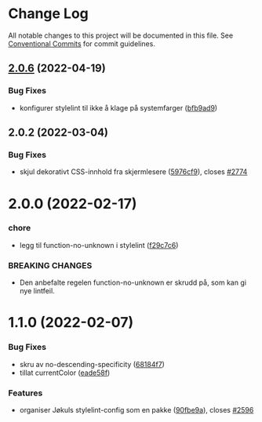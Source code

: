 # Change Log

All notable changes to this project will be documented in this file.
See [Conventional Commits](https://conventionalcommits.org) for commit guidelines.

## [2.0.6](https://github.com/fremtind/jokul/compare/@forbrukerradet/stylelint-config-jkl@2.0.5...@forbrukerradet/stylelint-config-jkl@2.0.6) (2022-04-19)

### Bug Fixes

-   konfigurer stylelint til ikke å klage på systemfarger ([bfb9ad9](https://github.com/fremtind/jokul/commit/bfb9ad9ebdbfa50b9605a421127d595651dab9c1))

## 2.0.2 (2022-03-04)

### Bug Fixes

-   skjul dekorativt CSS-innhold fra skjermlesere ([5976cf9](https://github.com/fremtind/jokul/commit/5976cf93234ab2d189dfd2de888fa45a88480c55)), closes [#2774](https://github.com/fremtind/jokul/issues/2774)

# 2.0.0 (2022-02-17)

### chore

-   legg til function-no-unknown i stylelint ([f29c7c6](https://github.com/fremtind/jokul/commit/f29c7c647618432834db2d5a89350a365895e217))

### BREAKING CHANGES

-   Den anbefalte regelen function-no-unknown er skrudd på, som kan gi nye lintfeil.

# 1.1.0 (2022-02-07)

### Bug Fixes

-   skru av no-descending-specificity ([68184f7](https://github.com/fremtind/jokul/commit/68184f7fae92256c4c30e7a0be0a23d722bb325e))
-   tillat currentColor ([eade58f](https://github.com/fremtind/jokul/commit/eade58f6583a473a272df7745aaafe92bb3a4fbe))

### Features

-   organiser Jøkuls stylelint-config som en pakke ([90fbe9a](https://github.com/fremtind/jokul/commit/90fbe9a535700b479b3b5ef1c37e9b6cbd348976)), closes [#2596](https://github.com/fremtind/jokul/issues/2596)
